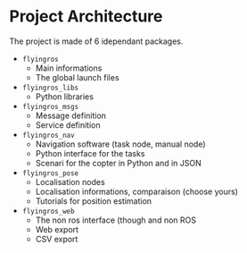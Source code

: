 Project Architecture
===================

The project is made of 6 idependant packages. 

* `flyingros`
  - Main informations 
  - The global launch files
* `flyingros_libs`
  - Python libraries 
* `flyingros_msgs`
  - Message definition 
  - Service definition
* `flyingros_nav`
  - Navigation software (task node,  manual node)
  - Python interface for the tasks 
  - Scenari for the copter in Python and in JSON
* `flyingros_pose`
  - Localisation nodes
  - Localisation informations, comparaison (choose yours)
  - Tutorials for position estimation
* `flyingros_web`
  - The non ros interface (though and non ROS 
  - Web export 
  - CSV export 

